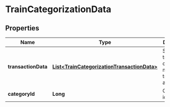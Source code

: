 
# TrainCategorizationData

## Properties
Name | Type | Description | Notes
------------ | ------------- | ------------- | -------------
**transactionData** | [**List&lt;TrainCategorizationTransactionData&gt;**](TrainCategorizationTransactionData.md) | Set of transaction data (at most 100 transactions at once) | 
**categoryId** | **Long** | Category identifier | 



